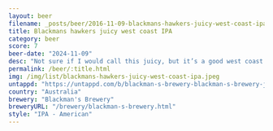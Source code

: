 ```yaml
---
layout: beer
filename: _posts/beer/2016-11-09-blackmans-hawkers-juicy-west-coast-ipa.md
title: Blackmans hawkers juicy west coast IPA
category: beer
score: 7
beer-date: "2024-11-09"
desc: "Not sure if I would call this juicy, but it’s a good west coast IPA. Dank in smell and piney in taste"
permalink: /beer/:title.html
img: /img/list/blackmans-hawkers-juicy-west-coast-ipa.jpeg
untappd: "https://untappd.com/b/blackman-s-brewery-blackman-s-brewery-juicy-west-coast-ipa/5598025"
country: "Australia"
brewery: "Blackman's Brewery"
breweryURL: "/brewery/blackman-s-brewery.html"
style: "IPA - American"
---
```

